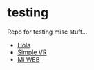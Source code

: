 # testing
Repo for testing misc stuff...

* [Hola](hola.html)
* [Simple VR](simplevr.html)
* [Mi WEB](jeloudah.html)

